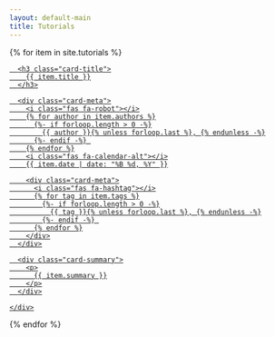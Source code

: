 ```yaml
---
layout: default-main
title: Tutorials
---
```


{% for item in site.tutorials %}

  <div class="card">
  <a href="{{item.url}}">
    <div class="card-body">

      <h3 class="card-title">
        {{ item.title }}
      </h3>

      <div class="card-meta">
        <i class="fas fa-robot"></i>
        {% for author in item.authors %}
          {%- if forloop.length > 0 -%}
            {{ author }}{% unless forloop.last %}, {% endunless -%}
          {%- endif -%} 
        {% endfor %}
        <i class="fas fa-calendar-alt"></i>
        {{ item.date | date: "%B %d, %Y" }}

        <div class="card-meta">
          <i class="fas fa-hashtag"></i>
          {% for tag in item.tags %}
            {%- if forloop.length > 0 -%}
              {{ tag }}{% unless forloop.last %}, {% endunless -%}
            {%- endif -%} 
          {% endfor %}
        </div>
      </div>

      <div class="card-summary">
        <p>
          {{ item.summary }}
        </p>
      </div>

    </div>
  </a>
  </div>

{% endfor %}